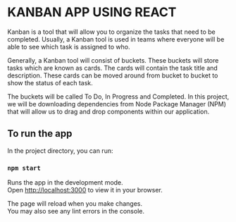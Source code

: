 # KANBAN APP USING REACT

Kanban is a tool that will allow you to organize the tasks that need to be completed. Usually, a Kanban tool is used in teams where everyone will be able to see which task is assigned to who. 

Generally, a Kanban tool will consist of buckets. These buckets will store tasks which are known as cards. The cards will contain the task title and description. These cards can be moved around from bucket to bucket to show the status of each task. 

The buckets will be called To Do, In Progress and Completed. In this project, we will be downloading dependencies from Node Package Manager (NPM) that will allow us to drag and drop components within our application. 

## To run the app

In the project directory, you can run:

### `npm start`

Runs the app in the development mode.\
Open [http://localhost:3000](http://localhost:3000) to view it in your browser.

The page will reload when you make changes.\
You may also see any lint errors in the console.

